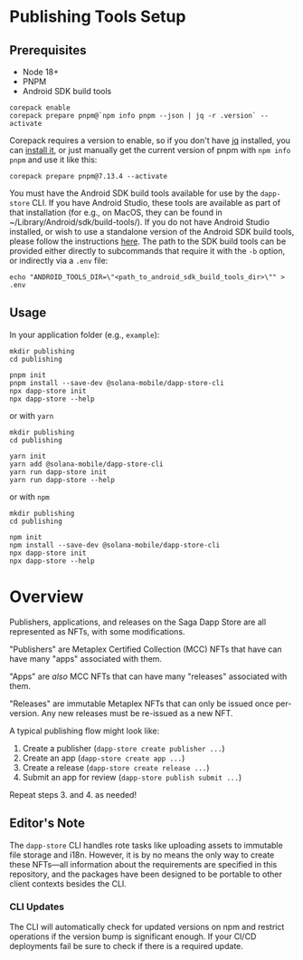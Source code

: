 # Publishing Tools Setup

## Prerequisites

- Node 18+
- PNPM
- Android SDK build tools

```shell
corepack enable
corepack prepare pnpm@`npm info pnpm --json | jq -r .version` --activate
```

Corepack requires a version to enable, so if you don't have [jq](https://stedolan.github.io/jq/) installed, you can [install it](https://formulae.brew.sh/formula/jq), or just manually get the current version of pnpm with `npm info pnpm` and use it like this:

```shell
corepack prepare pnpm@7.13.4 --activate
```

You must have the Android SDK build tools available for use by the `dapp-store` CLI. If you have Android Studio, these tools are available as part of that installation (for e.g., on MacOS, they can be found in ~/Library/Android/sdk/build-tools/<version>). If you do not have Android Studio installed, or wish to use a standalone version of the Android SDK build tools, please follow the instructions [here](https://developer.android.com/studio/intro/update#sdk-manager). The path to the SDK build tools can be provided either directly to subcommands that require it with the `-b` option, or indirectly via a `.env` file:
```
echo "ANDROID_TOOLS_DIR=\"<path_to_android_sdk_build_tools_dir>\"" > .env
```

## Usage

In your application folder (e.g., `example`):

```shell
mkdir publishing
cd publishing

pnpm init
pnpm install --save-dev @solana-mobile/dapp-store-cli
npx dapp-store init
npx dapp-store --help
```

or with `yarn`

```shell
mkdir publishing
cd publishing

yarn init
yarn add @solana-mobile/dapp-store-cli
yarn run dapp-store init
yarn run dapp-store --help
```

or with `npm`

```shell
mkdir publishing
cd publishing

npm init
npm install --save-dev @solana-mobile/dapp-store-cli
npx dapp-store init
npx dapp-store --help
```

# Overview

Publishers, applications, and releases on the Saga Dapp Store are all represented as NFTs, with some modifications.

"Publishers" are Metaplex Certified Collection (MCC) NFTs that have can have many "apps" associated with them.

"Apps" are _also_ MCC NFTs that can have many "releases" associated with them.

"Releases" are immutable Metaplex NFTs that can only be issued once per-version. Any new releases must be re-issued as a new NFT.

A typical publishing flow might look like:

1. Create a publisher (`dapp-store create publisher ...`)
2. Create an app (`dapp-store create app ...`)
3. Create a release (`dapp-store create release ...`)
4. Submit an app for review (`dapp-store publish submit ...`)

Repeat steps 3. and 4. as needed!

## Editor's Note

The `dapp-store` CLI handles rote tasks like uploading assets to immutable file storage and i18n. However, it is by no means the only way to create these NFTs—all information about the requirements are specified in this repository, and the packages have been designed to be portable to other client contexts besides the CLI.

### CLI Updates

The CLI will automatically check for updated versions on npm and restrict operations if the version bump is significant enough. If your CI/CD deployments fail be sure to check if there is a required update.